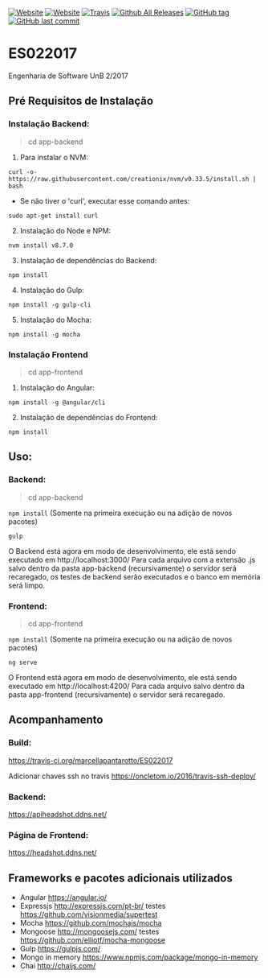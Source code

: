 [![Website](https://img.shields.io/website-up-down-green-red/https/headshot.ddns.net.svg?label=headshot-front)]()
[![Website](https://img.shields.io/website-up-down-green-red/https/apiheadshot.ddns.net.svg?label=headshot-back)]()
[![Travis](https://img.shields.io/travis/marcellapantarotto/ES022017.svg)]()
[![Github All Releases](https://img.shields.io/github/downloads/marcellapantarotto/ES022017/total.svg)]()
[![GitHub tag](https://img.shields.io/github/tag/marcellapantarotto/ES022017.svg)]()
[![GitHub last commit](https://img.shields.io/github/last-commit/marcellapantarotto/ES022017.svg)]()
# ES022017

Engenharia de Software UnB 2/2017


## Pré Requisitos de Instalação
### Instalação Backend:

> cd app-backend

1. Para instalar o NVM:

```curl -o- https://raw.githubusercontent.com/creationix/nvm/v0.33.5/install.sh | bash```

  - Se não tiver o 'curl', executar esse comando antes:

  ```sudo apt-get install curl```

2. Instalação do Node e NPM:

```nvm install v8.7.0```

3. Instalação de dependências do Backend:

```npm install```

4. Instalação do Gulp:

```npm install -g gulp-cli```

5. Instalação do Mocha:

```npm install -g mocha```

### Instalação Frontend

> cd app-frontend

1. Instalação do Angular:

```npm install -g @angular/cli```

2. Instalação de dependências do Frontend:

```npm install```

## Uso:
### Backend:

> cd app-backend

```npm install``` (Somente na primeira execução ou na adição de novos pacotes)

`gulp`

O Backend está agora em modo de desenvolvimento, ele está sendo executado em http://localhost:3000/
Para cada arquivo com a extensão .js salvo dentro da pasta app-backend (recursivamente) o servidor será recaregado, os testes de backend serão executados e o banco em memória será limpo.

### Frontend:

> cd app-frontend

```npm install``` (Somente na primeira execução ou na adição de novos pacotes)

```ng serve```

O Frontend está agora em modo de desenvolvimento, ele está sendo executado em http://localhost:4200/
Para cada arquivo salvo dentro da pasta app-frontend (recursivamente) o servidor será
recaregado.

## Acompanhamento
### Build:
https://travis-ci.org/marcellapantarotto/ES022017

Adicionar chaves ssh no travis https://oncletom.io/2016/travis-ssh-deploy/

### Backend:
https://apiheadshot.ddns.net/

### Página de Frontend:
https://headshot.ddns.net/

## Frameworks e pacotes adicionais utilizados

- Angular https://angular.io/
- Expressjs http://expressjs.com/pt-br/ testes https://github.com/visionmedia/supertest
- Mocha https://github.com/mochajs/mocha
- Mongoose http://mongoosejs.com/ testes https://github.com/elliotf/mocha-mongoose
- Gulp https://gulpjs.com/
- Mongo in memory https://www.npmjs.com/package/mongo-in-memory
- Chai http://chaijs.com/
